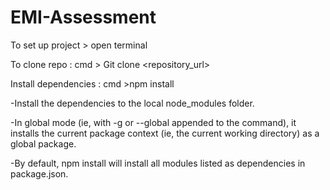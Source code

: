 # EMI-Assessment
To set up project > open terminal

To clone repo : cmd > Git clone <repository_url>

Install dependencies : cmd >npm install

-Install the dependencies to the local node_modules folder.

-In global mode (ie, with -g or --global appended to the command), it installs the current package context (ie, the current working directory) as a global package.

-By default, npm install will install all modules listed as dependencies in package.json.

